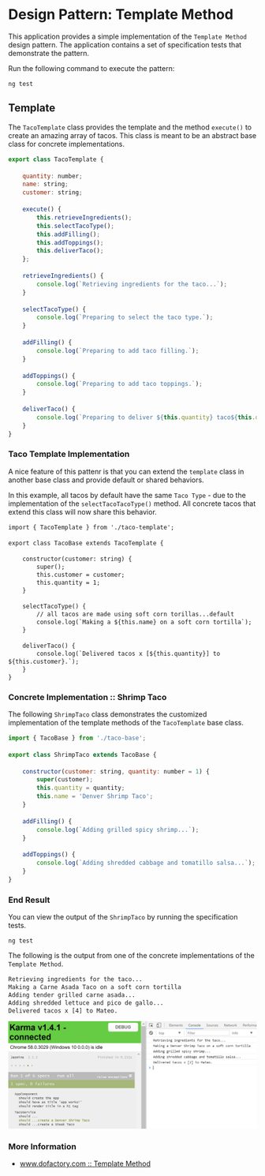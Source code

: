 # Design Pattern: Template Method
This application provides a simple implementation of the ` Template Method ` design pattern. The application contains a set of specification tests that demonstrate the pattern. 

Run the following command to execute the pattern:
```
ng test
```

## Template
The ` TacoTemplate ` class provides the template and the method ` execute() ` to create an amazing array of tacos. This class is meant to be an abstract base class for concrete implementations. 

```javascript
export class TacoTemplate {

    quantity: number;
    name: string;
    customer: string;

    execute() {
        this.retrieveIngredients();
        this.selectTacoType();
        this.addFilling();
        this.addToppings();
        this.deliverTaco();
    };

    retrieveIngredients() {
        console.log(`Retrieving ingredients for the taco...`);
    }

    selectTacoType() {
        console.log(`Preparing to select the taco type.`);
    }

    addFilling() {
        console.log(`Preparing to add taco filling.`);
    }

    addToppings() {
        console.log(`Preparing to add taco toppings.`);
    }

    deliverTaco() {
        console.log(`Preparing to deliver ${this.quantity} taco${this.quantity > 1 ? 's' : ''}`);
    }
}
```

### Taco Template Implementation
A nice feature of this pattenr is that you can extend the ` template ` class in another base class and provide default or shared behaviors.

In this example, all tacos by default have the same ` Taco Type ` - due to the implementation of the ` selectTacoTacoType() ` method. All concrete tacos that extend this class will now share this behavior. 

```
import { TacoTemplate } from './taco-template';

export class TacoBase extends TacoTemplate {

    constructor(customer: string) {
        super();
        this.customer = customer;
        this.quantity = 1;
    }

    selectTacoType() {
        // all tacos are made using soft corn torillas...default
        console.log(`Making a ${this.name} on a soft corn tortilla`);
    }

    deliverTaco() {
        console.log(`Delivered tacos x [${this.quantity}] to ${this.customer}.`);
    }
}
```

### Concrete Implementation :: Shrimp Taco
The following ` ShrimpTaco ` class demonstrates the customized implementation of the template methods of the ` TacoTemplate ` base class. 

```javascript
import { TacoBase } from './taco-base';

export class ShrimpTaco extends TacoBase {

    constructor(customer: string, quantity: number = 1) {
        super(customer);
        this.quantity = quantity;
        this.name = 'Denver Shrimp Taco';
    }

    addFilling() {
        console.log(`Adding grilled spicy shrimp...`);
    }

    addToppings() {
        console.log(`Adding shredded cabbage and tomatillo salsa...`);
    }
}
```

### End Result
You can view the output of the ` ShrimpTaco ` by running the specification tests. 

```
ng test
```

The following is the output from one of the concrete implementations of the ` Template Method `.
```
Retrieving ingredients for the taco...
Making a Carne Asada Taco on a soft corn tortilla
Adding tender grilled carne asada...
Adding shredded lettuce and pico de gallo...
Delivered tacos x [4] to Mateo.
```

![](result.PNG)

### More Information

* [www.dofactory.com :: Template Method](http://www.dofactory.com/net/template-method-design-pattern)